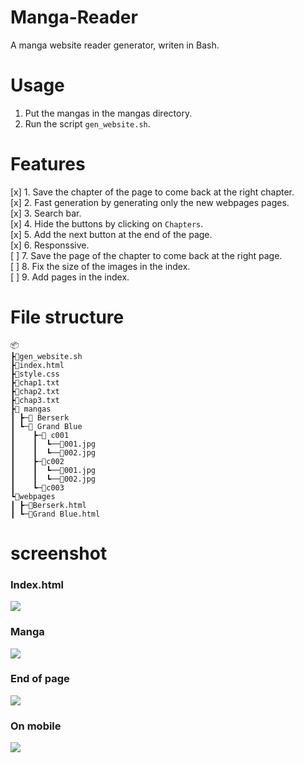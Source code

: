 # Manga-Reader
A manga website reader generator, writen in Bash.

# Usage
1. Put the mangas in the mangas directory.
2. Run the script `gen_website.sh`.

# Features
[x] 1. Save the chapter of the page to come back at the right chapter.    
[x] 2. Fast generation by generating only the new webpages pages.    
[x] 3. Search bar.    
[x] 4. Hide the buttons by clicking on `Chapters`.    
[x] 5. Add the next button at the end of the page.    
[x] 6. Responssive.    
[ ] 7. Save the page of the chapter to come back at the right page.    
[ ] 8. Fix the size of the images in the index.     
[ ] 9. Add pages in the index.    

# File structure    
```
📦
┣📜gen_website.sh
┣📜index.html
┣📜style.css
┣📜chap1.txt
┣📜chap2.txt
┣📜chap3.txt
┣📂 mangas
┃ ┣─📂 Berserk
┃ ┗─📂 Grand Blue
┃    ┣─📂 c001
┃    ┃  ┗──📜001.jpg
┃    ┃  ┗──📜002.jpg
┃    ┣─📂c002
┃    ┃  ┗──📜001.jpg
┃    ┃  ┗──📜002.jpg
┃    ┗─📂c003
┗📂webpages
┃ ┣─📜Berserk.html
┃ ┗─📜Grand Blue.html
```
# screenshot
### Index.html
![](https://i.imgur.com/CedFXPr.png)
### Manga
![](https://i.imgur.com/CC5RJb4.png)
### End of page
![](https://i.imgur.com/5sFpADJ.png)
### On mobile
![](https://i.imgur.com/X50l63P.png)
